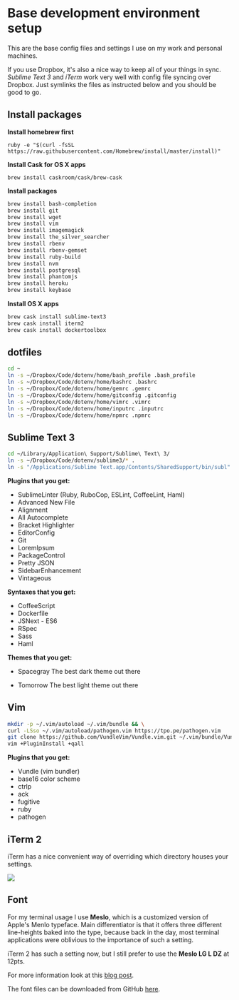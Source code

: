 # Base development environment setup

This are the base config files and settings I use on my work and personal machines.

If you use Dropbox, it's also a nice way to keep all of your things in sync. *Sublime Text 3* and *iTerm* work very well with config file syncing over Dropbox. Just symlinks the files as instructed below and you should be good to go.

## Install packages

**Install homebrew first**

```
ruby -e "$(curl -fsSL https://raw.githubusercontent.com/Homebrew/install/master/install)"
```

**Install Cask for OS X apps**

```
brew install caskroom/cask/brew-cask
```

**Install packages**

```bash
brew install bash-completion
brew install git
brew install wget
brew install vim
brew install imagemagick
brew install the_silver_searcher
brew install rbenv
brew install rbenv-gemset
brew install ruby-build
brew install nvm
brew install postgresql
brew install phantomjs
brew install heroku
brew install keybase
```

**Install OS X apps**

```bash
brew cask install sublime-text3
brew cask install iterm2
brew cask install dockertoolbox
```

## dotfiles
```bash
cd ~
ln -s ~/Dropbox/Code/dotenv/home/bash_profile .bash_profile
ln -s ~/Dropbox/Code/dotenv/home/bashrc .bashrc
ln -s ~/Dropbox/Code/dotenv/home/gemrc .gemrc
ln -s ~/Dropbox/Code/dotenv/home/gitconfig .gitconfig
ln -s ~/Dropbox/Code/dotenv/home/vimrc .vimrc
ln -s ~/Dropbox/Code/dotenv/home/inputrc .inputrc
ln -s ~/Dropbox/Code/dotenv/home/npmrc .npmrc
```

## Sublime Text 3

```bash
cd ~/Library/Application\ Support/Sublime\ Text\ 3/
ln -s ~/Dropbox/Code/dotenv/sublime3/* .
ln -s "/Applications/Sublime Text.app/Contents/SharedSupport/bin/subl" /usr/local/bin/
```

**Plugins that you get:**

* SublimeLinter (Ruby, RuboCop, ESLint, CoffeeLint, Haml)
* Advanced New File
* Alignment
* All Autocomplete
* Bracket Highlighter
* EditorConfig
* Git
* LoremIpsum
* PackageControl
* Pretty JSON
* SidebarEnhancement
* Vintageous

**Syntaxes that you get:**

* CoffeeScript
* Dockerfile
* JSNext - ES6
* RSpec
* Sass
* Haml

**Themes that you get:**

* Spacegray
  The best dark theme out there

* Tomorrow
  The best light theme out there

## Vim

```bash
mkdir -p ~/.vim/autoload ~/.vim/bundle && \
curl -LSso ~/.vim/autoload/pathogen.vim https://tpo.pe/pathogen.vim
git clone https://github.com/VundleVim/Vundle.vim.git ~/.vim/bundle/Vundle.vim
vim +PluginInstall +qall
```

**Plugins that you get:**

* Vundle (vim bundler)
* base16 color scheme
* ctrlp
* ack
* fugitive
* ruby
* pathogen

## iTerm 2

iTerm has a nice convenient way of overriding which directory houses your settings.

![](http://i.imgur.com/pwGCOrj.png)

## Font

For my terminal usage I use **Meslo**, which is a customized version of Apple's Menlo typeface. Main differentiator is that it offers three different line-heights baked into the type, because back in the day, most terminal applications were oblivious to the importance of such a setting.

iTerm 2 has such a setting now, but I still prefer to use the **Meslo LG L DZ** at 12pts.

For more information look at this [blog post](http://mir.aculo.us/2010/10/12/the-long-search-for-a-terminal-font-is-over/).

The font files can be downloaded from GitHub [here](https://github.com/andreberg/Meslo-Font/downloads).
